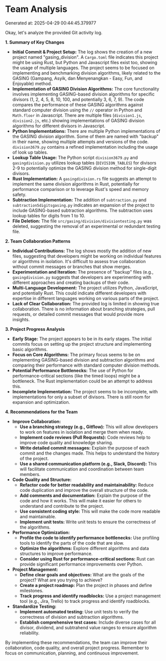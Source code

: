 # Team Analysis
Generated at: 2025-04-29 00:44:45.379977

Okay, let's analyze the provided Git activity log.

**1. Summary of Key Changes**

*   **Initial Commit & Project Setup:** The log shows the creation of a new project named "gasing\_division". A `Cargo.toml` file indicates this project might be using Rust, but Python and Javascript files exist too, showing the usage of multiple languages. The project seems to be focused on implementing and benchmarking division algorithms, likely related to the GASING (Gampang, Asyik, dan Menyenangkan - Easy, Fun, and Enjoyable) method.
*   **Implementation of GASING Division Algorithms:** The core functionality involves implementing GASING-based division algorithms for specific divisors (1, 2, 4, 5, 8, 10, 100, and potentially 3, 6, 7, 9). The code compares the performance of these GASING algorithms against standard computer division using the `//` operator in Python and `Math.floor` in Javascript. There are multiple files (`division1.js`, `division2.js`, etc.) showing implementations of GASING division algorithms for different divisors in Javascript.
*   **Python Implementations:** There are multiple Python implementations of the GASING division algorithm. Some of them are named with "backup" in their name, showing multiple attempts and versions of the code. `division3679.py` contains a refined implementation including the usage of look up tables.
*   **Lookup Table Usage:** The Python script `division3679.py` and `gasingdivision.py` utilizes lookup tables (`DIVISION_TABLES`) for divisors 2-9 to potentially optimize the GASING division method for single-digit divisors.
*   **Rust Implementation:** A `gasingdivision.rs` file suggests an attempt to implement the same division algorithms in Rust, potentially for performance comparison or to leverage Rust's speed and memory safety.
*   **Subtraction Implementation:** The addition of `subtraction.py` and `subtraction5digitsgasing.py` indicates an expansion of the project to include GASING-based subtraction algorithms. The subtraction uses lookup tables for digits from 1 to 10.
*   **File Deletion:** The file `src/gasing/division/divisiontesting.py` was deleted, suggesting the removal of an experimental or redundant testing file.

**2. Team Collaboration Patterns**

*   **Individual Contributions:** The log shows mostly the addition of new files, suggesting that developers might be working on individual features or algorithms in isolation. It's difficult to assess true collaboration without commit messages or branches that show merges.
*   **Experimentation and Iteration:** The presence of "backup" files (e.g., `gasingdivision.py` suggests that developers are experimenting with different approaches and creating backups of their code.
*   **Multi-Language Development:** The project utilizes Python, JavaScript, and potentially Rust. This could indicate different developers with expertise in different languages working on various parts of the project.
*   **Lack of Clear Collaboration:** The provided log is limited in showing true collaboration. There is no information about branching strategies, pull requests, or detailed commit messages that would provide more insights.

**3. Project Progress Analysis**

*   **Early Stage:** The project appears to be in its early stages. The initial commits focus on setting up the project structure and implementing basic algorithms.
*   **Focus on Core Algorithms:** The primary focus seems to be on implementing GASING-based division and subtraction algorithms and comparing their performance with standard computer division methods.
*   **Potential Performance Bottlenecks:** The use of Python for performance-critical sections (like the timed loops) might be a bottleneck. The Rust implementation could be an attempt to address this.
*   **Incomplete Implementation:** The project seems to be incomplete, with implementations for only a subset of divisors. There is still room for expansion and optimization.

**4. Recommendations for the Team**

*   **Improve Collaboration:**
    *   **Use a branching strategy (e.g., Gitflow):** This will allow developers to work on features in isolation and merge them when ready.
    *   **Implement code reviews (Pull Requests):** Code reviews help to improve code quality and knowledge sharing.
    *   **Write detailed commit messages:** Explain the purpose of each commit and the changes made. This helps to understand the history of the project.
    *   **Use a shared communication platform (e.g., Slack, Discord):** This will facilitate communication and coordination between team members.
*   **Code Quality and Structure:**
    *   **Refactor code for better readability and maintainability:** Reduce code duplication and improve the overall structure of the code.
    *   **Add comments and documentation:** Explain the purpose of the code and how it works. This will make it easier for others to understand and contribute to the project.
    *   **Use consistent coding style:** This will make the code more readable and maintainable.
    *   **Implement unit tests:** Write unit tests to ensure the correctness of the algorithms.
*   **Performance Optimization:**
    *   **Profile the code to identify performance bottlenecks:** Use profiling tools to identify the parts of the code that are slow.
    *   **Optimize the algorithms:** Explore different algorithms and data structures to improve performance.
    *   **Consider using Rust for performance-critical sections:** Rust can provide significant performance improvements over Python.
*   **Project Management:**
    *   **Define clear goals and objectives:** What are the goals of the project? What are you trying to achieve?
    *   **Create a project roadmap:** Plan the project in phases and define milestones.
    *   **Track progress and identify roadblocks:** Use a project management tool (e.g., Jira, Trello) to track progress and identify roadblocks.
*   **Standardize Testing:**
    *   **Implement automated testing:** Use unit tests to verify the correctness of division and subtraction algorithms.
    *   **Establish comprehensive test cases:** Include diverse cases for all divisor, dividend, and subtrahend value ranges to ensure algorithm reliability.

By implementing these recommendations, the team can improve their collaboration, code quality, and overall project progress. Remember to focus on communication, planning, and continuous improvement.
